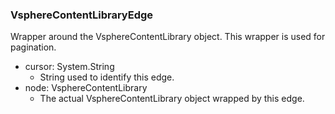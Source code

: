 ### VsphereContentLibraryEdge
Wrapper around the VsphereContentLibrary object. This wrapper is used for pagination.

- cursor: System.String
  - String used to identify this edge.
- node: VsphereContentLibrary
  - The actual VsphereContentLibrary object wrapped by this edge.
